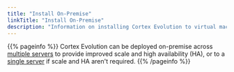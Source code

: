 ```yaml
---
title: "Install On-Premise"
linkTitle: "Install On-Premise"
description: "Information on installing Cortex Evolution to virtual machines or physical servers on-premise."
---
```


{{% pageinfo %}}
Cortex Evolution can be deployed on-premise across [multiple servers](multiple-server-with-ha) to provide improved scale and high availability (HA), or to a [single server](single-server-without-ha) if scale and HA aren't required.
{{% /pageinfo %}}
